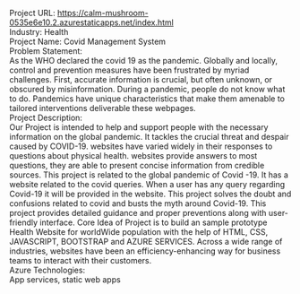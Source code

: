 Project URL: https://calm-mushroom-0535e6e10.2.azurestaticapps.net/index.html<br>
Industry: Health<br>
Project Name: Covid Management System<br>
Problem Statement:<br>
    As the WHO declared the covid 19 as the pandemic. Globally and locally, control and prevention measures have been frustrated by myriad challenges. First, accurate information is crucial, but often unknown, or obscured by misinformation. During a pandemic, people do not know what to do. Pandemics have unique characteristics that make them amenable to tailored interventions deliverable these webpages.<br>
Project Description:<br>
    Our Project is intended to help and support people with the necessary information on the global pandemic. It tackles the crucial threat and despair caused by COVID-19. websites have varied widely in their responses to questions about physical health. websites provide answers to most questions, they are able to present concise information from credible sources. This project is related to the global pandemic of Covid -19. It has a website related to the covid queries. When a user has any query regarding Covid-19 it will be provided in the website. This project solves the doubt and confusions related to covid and busts the myth around Covid-19. This project provides detailed guidance and proper preventions along with user-friendly interface. Core Idea of Project is to build an sample prototype Health Website for worldWide population with the help of HTML, CSS, JAVASCRIPT, BOOTSTRAP and AZURE SERVICES. Across a wide range of industries, websites have been an efficiency-enhancing way for business teams to interact with their customers.<br>
Azure Technologies:<br>
  App services, static web apps<br>
